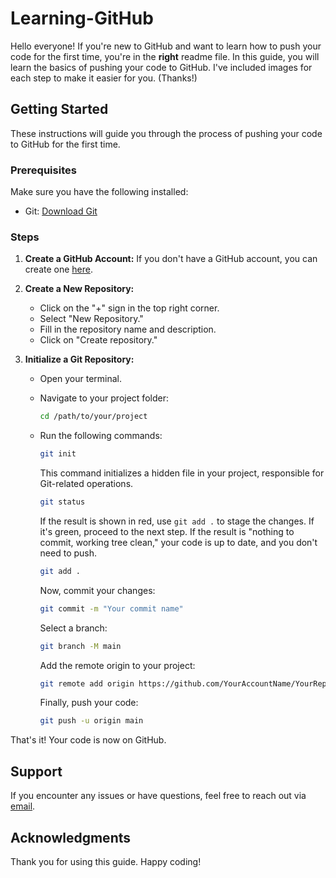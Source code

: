 # Learning-GitHub

Hello everyone! If you're new to GitHub and want to learn how to push your code for the first time, you're in the **right** readme file. In this guide, you will learn the basics of pushing your code to GitHub. I've included images for each step to make it easier for you. (Thanks!)

## Getting Started

These instructions will guide you through the process of pushing your code to GitHub for the first time.

### Prerequisites

Make sure you have the following installed:

- Git: [Download Git](https://git-scm.com/downloads)

### Steps

1. **Create a GitHub Account:**
   If you don't have a GitHub account, you can create one [here](https://github.com/).

2. **Create a New Repository:**
   - Click on the "+" sign in the top right corner.
   - Select "New Repository."
   - Fill in the repository name and description.
   - Click on "Create repository."

3. **Initialize a Git Repository:**
   - Open your terminal.
   - Navigate to your project folder:
     ```bash
     cd /path/to/your/project
     ```
   - Run the following commands:
     ```bash
     git init
     ```

     This command initializes a hidden file in your project, responsible for Git-related operations.

     ```bash
     git status
     ```

     If the result is shown in red, use `git add .` to stage the changes. If it's green, proceed to the next step. If the result is "nothing to commit, working tree clean," your code is up to date, and you don't need to push.

     ```bash
     git add .
     ```

     Now, commit your changes:

     ```bash
     git commit -m "Your commit name"
     ```

     Select a branch:

     ```bash
     git branch -M main
     ```

     Add the remote origin to your project:

     ```bash
     git remote add origin https://github.com/YourAccountName/YourRepositoryName.git
     ```

     Finally, push your code:

     ```bash
     git push -u origin main
     ```

That's it! Your code is now on GitHub.

## Support

If you encounter any issues or have questions, feel free to reach out via [email](mailto:your.email@example.com).

## Acknowledgments

Thank you for using this guide. Happy coding!
